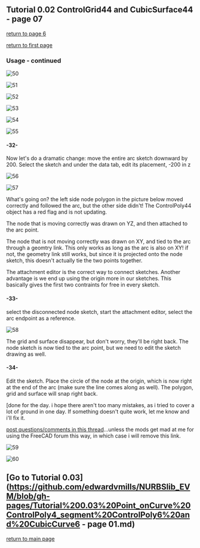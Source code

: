 
## Tutorial 0.02 ControlGrid44 and CubicSurface44 - page 07
[return to page 6](https://github.com/edwardvmills/NURBSlib_EVM/blob/gh-pages/Tutorial%200.02%20ControlGrid44%20and%20CubicSurface44%20-%20page%2005.md)

[return to first page](https://github.com/edwardvmills/NURBSlib_EVM/blob/gh-pages/Tutorial%200.02%20ControlGrid44%20and%20CubicSurface44%20-%20page%2001.md)
### Usage - continued

![50](https://github.com/edwardvmills/NURBSlib_EVM/blob/master/Tutorial%20Models/ControlGridd44%20and%20CubicSurface44/ControlGrid44%20and%20CubicSurface44%2050.png?raw=true)

![51](https://github.com/edwardvmills/NURBSlib_EVM/blob/master/Tutorial%20Models/ControlGridd44%20and%20CubicSurface44/ControlGrid44%20and%20CubicSurface44%2051.png?raw=true)

![52](https://github.com/edwardvmills/NURBSlib_EVM/blob/master/Tutorial%20Models/ControlGridd44%20and%20CubicSurface44/ControlGrid44%20and%20CubicSurface44%2052.png?raw=true)

![53](https://github.com/edwardvmills/NURBSlib_EVM/blob/master/Tutorial%20Models/ControlGridd44%20and%20CubicSurface44/ControlGrid44%20and%20CubicSurface44%2053.png?raw=true)

![54](https://github.com/edwardvmills/NURBSlib_EVM/blob/master/Tutorial%20Models/ControlGridd44%20and%20CubicSurface44/ControlGrid44%20and%20CubicSurface44%2054.png?raw=true)

![55](https://github.com/edwardvmills/NURBSlib_EVM/blob/master/Tutorial%20Models/ControlGridd44%20and%20CubicSurface44/ControlGrid44%20and%20CubicSurface44%2055.png?raw=true)

#### -32-

Now let's do a dramatic change: move the entire arc sketch downward by 200.
Select the sketch and under the data tab, edit its placement, -200 in z

![56](https://github.com/edwardvmills/NURBSlib_EVM/blob/master/Tutorial%20Models/ControlGridd44%20and%20CubicSurface44/ControlGrid44%20and%20CubicSurface44%2056.png?raw=true)

![57](https://github.com/edwardvmills/NURBSlib_EVM/blob/master/Tutorial%20Models/ControlGridd44%20and%20CubicSurface44/ControlGrid44%20and%20CubicSurface44%2057.png?raw=true)

What's going on? the left side node polygon in the picture below moved correctly and followed the arc, but the other side didn't! The ControlPoly44 object has a red flag and is not updating.

The node that is moving correctly was drawn on YZ, and then attached to the arc point.

The node that is not moving correctly was drawn on XY, and tied to the arc through a geomtry link. This only works  as long as the arc is also on XY! if not, the geometry link still works, but since it is projected onto the node sketch, this doesn't actually tie the two points together.

The attachment editor is the correct way to connect sketches. Another advantage is we end up using the origin more in our sketches. This basically gives the first two contraints for free in every sketch.

#### -33-

select the disconnected node sketch, start the attachment editor, select the arc endpoint as a reference.

![58](https://github.com/edwardvmills/NURBSlib_EVM/blob/master/Tutorial%20Models/ControlGridd44%20and%20CubicSurface44/ControlGrid44%20and%20CubicSurface44%2058.png?raw=true)

The grid and surface disappear, but don't worry, they'll be right back. The node sketch is now tied to the arc point, but we need to edit the sketch drawing as well.

#### -34-

Edit the sketch. Place the circle of the node at the origin, which is now right at the end of the arc (make sure the line comes along as well). The polygon, grid and surface will snap right back.

[done for the day. i hope there aren't too many mistakes, as i tried to cover a lot of ground in one day. If something doesn't quite work, let me know and i'll fix it.

[post questions/comments in this thread](https://forum.freecadweb.org/viewtopic.php?f=22&t=20632)...unless the mods get mad at me for using the FreeCAD forum this way, in which case i will remove this link.

![59](https://github.com/edwardvmills/NURBSlib_EVM/blob/master/Tutorial%20Models/ControlGridd44%20and%20CubicSurface44/ControlGrid44%20and%20CubicSurface44%2059.png?raw=true)

![60](https://github.com/edwardvmills/NURBSlib_EVM/blob/master/Tutorial%20Models/ControlGridd44%20and%20CubicSurface44/ControlGrid44%20and%20CubicSurface44%2060.png?raw=true)

## [Go to Tutorial 0.03](https://github.com/edwardvmills/NURBSlib_EVM/blob/gh-pages/Tutorial%200.03%20Point_onCurve%20ControlPoly4_segment%20ControlPoly6%20and%20CubicCurve6 - page 01.md)

[return to main page](http://edwardvmills.github.io/NURBSlib_EVM/)
